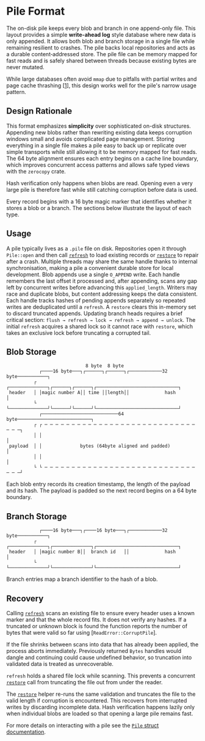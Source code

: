 # Pile Format

The on-disk pile keeps every blob and branch in one append-only file. This layout provides a simple **write-ahead log** style database where new data is only appended. It allows both blob and branch storage in a single file while remaining resilient to crashes. The pile backs local repositories and acts as a durable content‑addressed store. The pile file can be memory mapped for fast reads and is safely shared between threads because existing bytes are never mutated.

While large databases often avoid `mmap` due to pitfalls with partial writes
and page cache thrashing [[1](https://db.cs.cmu.edu/mmap-cidr2022/)], this
design works well for the pile's narrow usage pattern.

## Design Rationale

This format emphasizes **simplicity** over sophisticated on-disk structures.
Appending new blobs rather than rewriting existing data keeps corruption
windows small and avoids complicated page management. Storing everything in a
single file makes a pile easy to back up or replicate over simple transports
while still allowing it to be memory mapped for fast reads. The 64&nbsp;byte
alignment ensures each entry begins on a cache line boundary, which improves
concurrent access patterns and allows safe typed views with the `zerocopy`
crate.

Hash verification only happens when blobs are read. Opening even a very large
pile is therefore fast while still catching corruption before data is used.

Every record begins with a 16&nbsp;byte magic marker that identifies whether it
stores a blob or a branch. The sections below illustrate the layout of each
type.

## Usage

A pile typically lives as a `.pile` file on disk. Repositories open it through
`Pile::open` and then call [`refresh`](../../src/repo/pile.rs) to load existing
records or [`restore`](../../src/repo/pile.rs) to repair after a crash. Multiple
threads may share the same handle thanks to internal synchronisation, making a
pile a convenient durable store for local development. Blob appends use a single
`O_APPEND` write. Each handle remembers the last offset it processed and, after
appending, scans any gap left by concurrent writes before advancing this
`applied_length`. Writers may race and duplicate blobs, but content addressing
keeps the data consistent. Each handle tracks hashes of pending appends
separately so repeated writes are deduplicated until a `refresh`. A `restore`
clears this in-memory set to discard truncated appends. Updating branch heads
requires a brief critical
section: `flush → refresh → lock → refresh → append → unlock`. The initial
`refresh` acquires a shared lock so it cannot race with `restore`, which takes an
exclusive lock before truncating a corrupted tail.
## Blob Storage
```
                             8 byte  8 byte
            ┌────16 byte───┐┌──────┐┌──────┐┌────────────32 byte───────────┐
          ┌ ┌──────────────┐┌──────┐┌──────┐┌──────────────────────────────┐
 header   │ │magic number A││ time ││length││             hash             │
          └ └──────────────┘└──────┘└──────┘└──────────────────────────────┘
            ┌────────────────────────────64 byte───────────────────────────┐
          ┌ ┌ ─ ─ ─ ─ ─ ─ ─ ─ ─ ─ ─ ─ ─ ─ ─ ─ ─ ─ ─ ─ ─ ─ ─ ─ ─ ─ ─ ─ ─ ─ ─┐
          │ │                                                              │
 payload  │ │              bytes (64byte aligned and padded)               │
          │ │                                                              │
          └ └ ─ ─ ─ ─ ─ ─ ─ ─ ─ ─ ─ ─ ─ ─ ─ ─ ─ ─ ─ ─ ─ ─ ─ ─ ─ ─ ─ ─ ─ ─ ─┘
```
Each blob entry records its creation timestamp, the length of the payload and
its hash. The payload is padded so the next record begins on a
64&nbsp;byte boundary.

## Branch Storage
```
            ┌────16 byte───┐┌────16 byte───┐┌────────────32 byte───────────┐
          ┌ ┌──────────────┐┌──────────────┐┌──────────────────────────────┐
 header   │ │magic number B││  branch id   ││             hash             │
          └ └──────────────┘└──────────────┘└──────────────────────────────┘
```
Branch entries map a branch identifier to the hash of a blob.
## Recovery
Calling [`refresh`](../../src/repo/pile.rs) scans an existing file to ensure
every header uses a known marker and that the whole record fits. It does not
verify any hashes. If a truncated or unknown block is found the function reports
the number of bytes that were valid so far using
[`ReadError::CorruptPile`].

If the file shrinks between scans into data that has already been applied, the
process aborts immediately. Previously returned `Bytes` handles would dangle and
continuing could cause undefined behavior, so truncation into validated data is
treated as unrecoverable.

`refresh` holds a shared file lock while scanning. This prevents a concurrent
[`restore`](../../src/repo/pile.rs) call from truncating the file out from under
the reader.

The [`restore`](../../src/repo/pile.rs) helper re-runs the same validation and
truncates the file to the valid length if corruption is encountered. This
recovers from interrupted writes by discarding incomplete data. Hash
verification happens lazily only when individual blobs are loaded so that
opening a large pile remains fast.

For more details on interacting with a pile see the [`Pile` struct
documentation](https://docs.rs/tribles/latest/tribles/repo/pile/struct.Pile.html).

[1]: https://db.cs.cmu.edu/mmap-cidr2022/ "The Case Against Memory-Mapped I/O"
